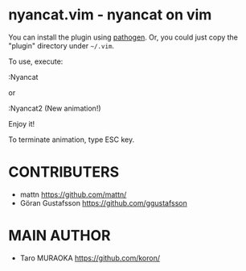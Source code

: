 # nyancat.vim - nyancat on vim

You can install the plugin using [pathogen](http://www.vim.org/scripts/script.php?script_id=2332). Or, you could just copy the "plugin" directory under `~/.vim`.

To use, execute:

:Nyancat

 or

:Nyancat2  (New animation!)

Enjoy it!

To terminate animation, type ESC key.

# CONTRIBUTERS

  * mattn <https://github.com/mattn/>
  * Göran Gustafsson <https://github.com/ggustafsson>

# MAIN AUTHOR

  * Taro MURAOKA <https://github.com/koron/>
